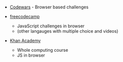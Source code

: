 
* [Codewars](https://www.codewars.com/) - Browser based challenges

* [freecodecamp](https://www.freecodecamp.org/)
    * JavaScript challenges in browser
    * (other langauges with multiple choice and videos)

* [Khan Academy](https://www.khanacademy.org/)
    * Whole computing course
    * JS in browser
